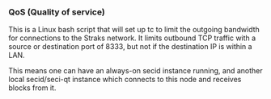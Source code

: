### QoS (Quality of service) ###

This is a Linux bash script that will set up tc to limit the outgoing bandwidth for connections to the Straks network. It limits outbound TCP traffic with a source or destination port of 8333, but not if the destination IP is within a LAN.

This means one can have an always-on secid instance running, and another local secid/seci-qt instance which connects to this node and receives blocks from it.
